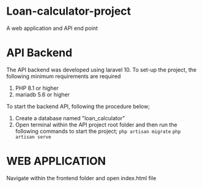 # Loan-calculator-project
A web application and API end point

# API Backend 
The API backend was developed using laravel 10. To set-up the project, the following minimum requirements are required
1. PHP 8.1 or higher
2. mariadb 5.6 or higher

To start the backend API, following the procedure below;
1. Create a database named "loan_calculator"
2. Open terminal within the API project root folder and then run the following commands to start the project;
`php artisan migrate`
`php artisan serve`

# WEB APPLICATION
Navigate within the frontend folder and open index.html file


